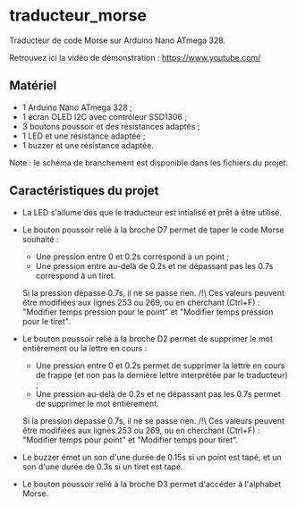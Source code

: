 # traducteur_morse
Traducteur de code Morse sur Arduino Nano ATmega 328.

Retrouvez ici la vidéo de démonstration : https://www.youtube.com/

<h2>Matériel</h2>

* 1 Arduino Nano ATmega 328 ;
* 1 écran OLED I2C avec contrôleur SSD1306 ;
* 3 boutons poussoir et des résistances adaptés ;
* 1 LED et une résistance adaptée ;
* 1 buzzer et une résistance adaptée.

Note : le schéma de branchement est disponible dans les fichiers du projet.

<h2>Caractéristiques du projet</h2>

* La LED s'allume dès que le traducteur est intialisé et prêt à être utilisé.


* Le bouton poussoir relié à la broche D7 permet de taper le code Morse souhaité :
  - Une pression entre 0 et 0.2s correspond à un point ;
  - Une pression entre au-delà de 0.2s et ne dépassant pas les 0.7s correspond à un tiret.

  Si la pression dépasse 0.7s, il ne se passe rien.
  /!\ Ces valeurs peuvent être modifiées aux lignes 253 ou 269, ou en cherchant (Ctrl+F) : "Modifier temps pression pour le point" et "Modifier temps pression pour le tiret".


* Le bouton poussoir relié à la broche D2 permet de supprimer le mot entièrement ou la lettre en cours :
  - Une pression entre 0 et 0.2s permet de supprimer la lettre en cours de frappe (et non pas la dernière lettre interprétée par le traducteur) ;
  - Une pression au-delà de 0.2s et ne dépassant pas les 0.7s permet de supprimer le mot entièrement.

  Si la pression dépasse 0.7s, il ne se passe rien.
  /!\ Ces valeurs peuvent être modifiées aux lignes 253 ou 269, ou en cherchant (Ctrl+F) : "Modifier temps pour point" et "Modifier temps pour tiret".


* Le buzzer émet un son d'une durée de 0.15s si un point est tapé, et un son d'une durée de 0.3s si un tiret est tapé.


* Le bouton poussoir relié à la broche D3 permet d'accéder à l'alphabet Morse.
